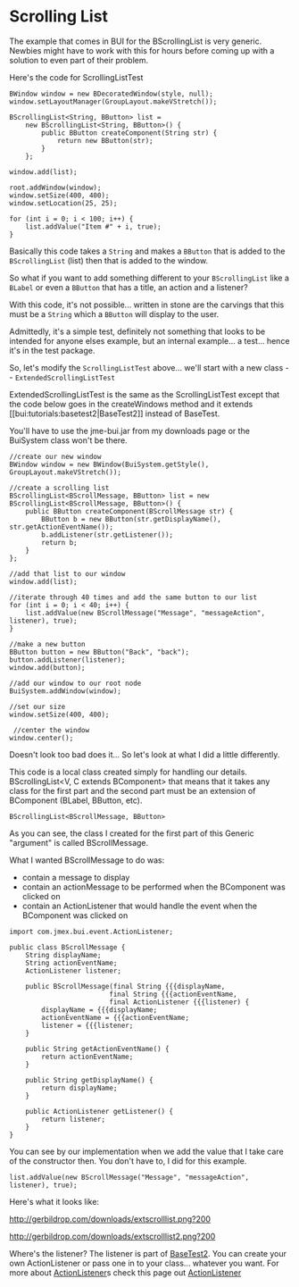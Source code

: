 # Scrolling List #

The example that comes in BUI for the BScrollingList is very generic.  Newbies might have to work with this for hours before coming up with a solution to even part of their problem.

Here's the code for ScrollingListTest

```
BWindow window = new BDecoratedWindow(style, null);
window.setLayoutManager(GroupLayout.makeVStretch());

BScrollingList<String, BButton> list =
    new BScrollingList<String, BButton>() {
        public BButton createComponent(String str) {
            return new BButton(str);
        }
    };

window.add(list);

root.addWindow(window);
window.setSize(400, 400);
window.setLocation(25, 25);

for (int i = 0; i < 100; i++) {
    list.addValue("Item #" + i, true);
}
```

Basically this code takes a  ` String `  and makes a  ` BButton `  that is added to the  ` BScrollingList `  (list) then that is added to the window.

So what if you want to add something different to your  ` BScrollingList `  like a  ` BLabel `  or even a  ` BButton `  that has a title, an action and a listener?

With this code, it's not possible... written in stone are the carvings that this must be a  ` String `  which a  ` BButton `  will display to the user.

Admittedly, it's a simple test, definitely not something that looks to be intended for anyone elses example, but an internal example... a test... hence it's in the test package.

So, let's modify the  ` ScrollingListTest `  above... we'll start with a new class --  ` ExtendedScrollingListTest `

ExtendedScrollingListTest is the same as the ScrollingListTest except that the code below goes in the createWindows method and it extends [[bui:tutorials:basetest2|BaseTest2]] instead of BaseTest.

You'll have to use the jme-bui.jar from my downloads page or the BuiSystem class won't be there.

```
//create our new window
BWindow window = new BWindow(BuiSystem.getStyle(), GroupLayout.makeVStretch());

//create a scrolling list
BScrollingList<BScrollMessage, BButton> list = new BScrollingList<BScrollMessage, BButton>() {
    public BButton createComponent(BScrollMessage str) {
        BButton b = new BButton(str.getDisplayName(), str.getActionEventName());
        b.addListener(str.getListener());
        return b;
    }
};

//add that list to our window
window.add(list);

//iterate through 40 times and add the same button to our list
for (int i = 0; i < 40; i++) {
    list.addValue(new BScrollMessage("Message", "messageAction", listener), true);
}

//make a new button
BButton button = new BButton("Back", "back");
button.addListener(listener);
window.add(button);

//add our window to our root node
BuiSystem.addWindow(window);

//set our size
window.setSize(400, 400);

 //center the window
window.center();
```

Doesn't look too bad does it... So let's look at what I did a little differently.

This code is a local class created simply for handling our details.  BScrollingList<V, C extends BComponent> that means that it takes any class for the first part and the second part must be an extension of BComponent (BLabel, BButton, etc).

```
BScrollingList<BScrollMessage, BButton>
```

As you can see, the class I created for the first part of this Generic "argument" is called BScrollMessage.

What I wanted BScrollMessage to do was:
  * contain a message to display
  * contain an actionMessage to be performed when the BComponent was clicked on
  * contain an ActionListener that would handle the event when the BComponent was clicked on

```
import com.jmex.bui.event.ActionListener;

public class BScrollMessage {
    String displayName;
    String actionEventName;
    ActionListener listener;

    public BScrollMessage(final String {{{displayName,
                         final String {{{actionEventName,
                         final ActionListener {{{listener) {
        displayName = {{{displayName;
        actionEventName = {{{actionEventName;
        listener = {{{listener;
    }

    public String getActionEventName() {
        return actionEventName;
    }

    public String getDisplayName() {
        return displayName;
    }

    public ActionListener getListener() {
        return listener;
    }
}
```

You can see by our implementation when we add the value that I take care of the constructor then.  You don't have to, I did for this example.

`list.addValue(new BScrollMessage("Message", "messageAction", listener), true);`

Here's what it looks like:

http://gerbildrop.com/downloads/extscrolllist.png?200

http://gerbildrop.com/downloads/extscrolllist2.png?200

Where's the listener?  The listener is part of [BaseTest2](BaseTest2.md).  You can create your own ActionListener or pass one in to your class... whatever you want.  For more about [ActionListener](ActionListener.md)s check this page out [ActionListener](ActionListener.md)